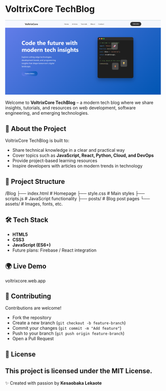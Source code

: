 # VoltrixCore TechBlog

<p align="center">
  <img src="assets/banner.png" alt="VoltrixCore TechBlog Banner" width="800"/>
</p>

Welcome to **VoltrixCore TechBlog** – a modern tech blog where we share insights, tutorials, and resources on web development, software engineering, and emerging technologies.  

## 🚀 About the Project
VoltrixCore TechBlog is built to:
- Share technical knowledge in a clear and practical way
- Cover topics such as **JavaScript, React, Python, Cloud, and DevOps**
- Provide project-based learning resources
- Inspire developers with articles on modern trends in technology

## 📂 Project Structure
/Blog
├── index.html # Homepage
├── style.css # Main styles
├── scripts.js # JavaScript functionality
├── posts/ # Blog post pages
└── assets/ # Images, fonts, etc.

## 🛠️ Tech Stack
- **HTML5**  
- **CSS3**  
- **JavaScript (ES6+)**  
- Future plans: Firebase / React integration  

## 🌍 Live Demo
voltrixcore.web.app 

## 🤝 Contributing
Contributions are welcome!  
- Fork the repository  
- Create a new branch (`git checkout -b feature-branch`)  
- Commit your changes (`git commit -m "Add feature"`)  
- Push to your branch (`git push origin feature-branch`)  
- Open a Pull Request  

## 📜 License
This project is licensed under the MIT License.  
---

✨ Created with passion by **Kesaobaka Lekaote**  


